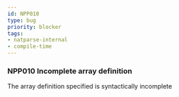 ```yaml
---
id: NPP010
type: bug
priority: blocker
tags:
- natparse-internal 
- compile-time 
---
```


### NPP010 Incomplete array definition
The array definition specified is syntactically incomplete
